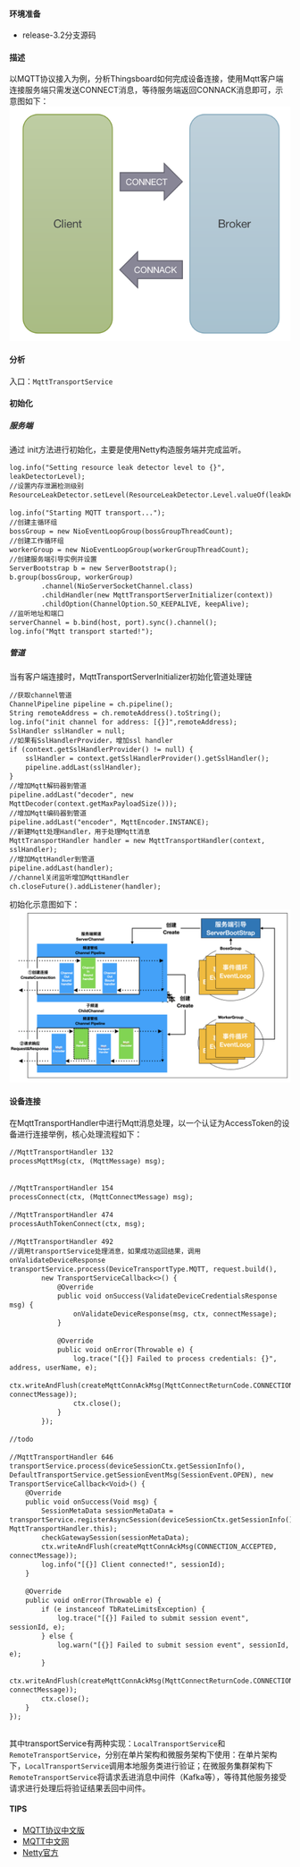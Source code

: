 #### 环境准备

- release-3.2分支源码


#### 描述
以MQTT协议接入为例，分析Thingsboard如何完成设备连接，使用Mqtt客户端连接服务端只需发送CONNECT消息，等待服务端返回CONNACK消息即可，示意图如下：
![Mqtt连接](../../image/Mqtt连接.png)

#### 分析
入口：`MqttTransportService`

#### 初始化

##### 服务端
通过 init方法进行初始化，主要是使用Netty构造服务端并完成监听。
```
log.info("Setting resource leak detector level to {}", leakDetectorLevel);
//设置内存泄漏检测级别
ResourceLeakDetector.setLevel(ResourceLeakDetector.Level.valueOf(leakDetectorLevel.toUpperCase()));

log.info("Starting MQTT transport...");
//创建主循环组
bossGroup = new NioEventLoopGroup(bossGroupThreadCount);
//创建工作循环组
workerGroup = new NioEventLoopGroup(workerGroupThreadCount);
//创建服务端引导实例并设置
ServerBootstrap b = new ServerBootstrap();
b.group(bossGroup, workerGroup)
        .channel(NioServerSocketChannel.class)
        .childHandler(new MqttTransportServerInitializer(context))
        .childOption(ChannelOption.SO_KEEPALIVE, keepAlive);
//监听地址和端口
serverChannel = b.bind(host, port).sync().channel();
log.info("Mqtt transport started!");
```
##### 管道
当有客户端连接时，MqttTransportServerInitializer初始化管道处理链
```
//获取channel管道
ChannelPipeline pipeline = ch.pipeline();
String remoteAddress = ch.remoteAddress().toString();
log.info("init channel for address: [{}]",remoteAddress);
SslHandler sslHandler = null;
//如果有SslHandlerProvider，增加ssl handler
if (context.getSslHandlerProvider() != null) {
    sslHandler = context.getSslHandlerProvider().getSslHandler();
    pipeline.addLast(sslHandler);
}
//增加Mqtt解码器到管道
pipeline.addLast("decoder", new MqttDecoder(context.getMaxPayloadSize()));
//增加Mqtt编码器到管道
pipeline.addLast("encoder", MqttEncoder.INSTANCE);
//新建Mqtt处理Handler，用于处理Mqtt消息
MqttTransportHandler handler = new MqttTransportHandler(context, sslHandler);
//增加MqttHandler到管道
pipeline.addLast(handler);
//channel关闭监听增加MqttHandler
ch.closeFuture().addListener(handler);
```

初始化示意图如下：
![NettyMqttConnect](../../image/NettyMqttConnect.png)

#### 设备连接
在MqttTransportHandler中进行Mqtt消息处理，以一个认证为AccessToken的设备进行连接举例，核心处理流程如下：
```
//MqttTransportHandler 132
processMqttMsg(ctx, (MqttMessage) msg);


//MqttTransportHandler 154
processConnect(ctx, (MqttConnectMessage) msg);

//MqttTransportHandler 474
processAuthTokenConnect(ctx, msg);

//MqttTransportHandler 492
//调用transportService处理消息，如果成功返回结果，调用onValidateDeviceResponse
transportService.process(DeviceTransportType.MQTT, request.build(),
        new TransportServiceCallback<>() {
            @Override
            public void onSuccess(ValidateDeviceCredentialsResponse msg) {
                onValidateDeviceResponse(msg, ctx, connectMessage);
            }

            @Override
            public void onError(Throwable e) {
                log.trace("[{}] Failed to process credentials: {}", address, userName, e);
                ctx.writeAndFlush(createMqttConnAckMsg(MqttConnectReturnCode.CONNECTION_REFUSED_SERVER_UNAVAILABLE, connectMessage));
                ctx.close();
            }
        });

//todo

//MqttTransportHandler 646
transportService.process(deviceSessionCtx.getSessionInfo(), DefaultTransportService.getSessionEventMsg(SessionEvent.OPEN), new TransportServiceCallback<Void>() {
    @Override
    public void onSuccess(Void msg) {
        SessionMetaData sessionMetaData = transportService.registerAsyncSession(deviceSessionCtx.getSessionInfo(), MqttTransportHandler.this);
        checkGatewaySession(sessionMetaData);
        ctx.writeAndFlush(createMqttConnAckMsg(CONNECTION_ACCEPTED, connectMessage));
        log.info("[{}] Client connected!", sessionId);
    }

    @Override
    public void onError(Throwable e) {
        if (e instanceof TbRateLimitsException) {
            log.trace("[{}] Failed to submit session event", sessionId, e);
        } else {
            log.warn("[{}] Failed to submit session event", sessionId, e);
        }
        ctx.writeAndFlush(createMqttConnAckMsg(MqttConnectReturnCode.CONNECTION_REFUSED_SERVER_UNAVAILABLE, connectMessage));
        ctx.close();
    }
});
        

```
其中transportService有两种实现：`LocalTransportService`和`RemoteTransportService`，分别在单片架构和微服务架构下使用：在单片架构下，`LocalTransportService`调用本地服务类进行验证；在微服务集群架构下`RemoteTransportService`将请求丢进消息中间件（Kafka等），等待其他服务接受请求进行处理后将验证结果丢回中间件。

#### TIPS

- [MQTT协议中文版](https://github.com/mcxiaoke/mqtt)
- [MQTT中文网](http://mqtt.p2hp.com/)
- [Netty官方](https://netty.io/)